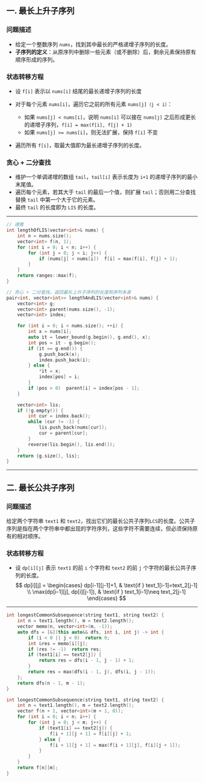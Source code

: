 ## 一. 最长上升子序列

### 问题描述
- 给定一个整数序列 `nums`，找到其中最长的严格递增子序列的长度。
- **子序列的定义**：从原序列中删除一些元素（或不删除）后，剩余元素保持原有顺序形成的序列。

### 状态转移方程
- 设 `f[i]` 表示以 `nums[i]` 结尾的最长递增子序列的长度
- 对于每个元素 `nums[i]`，遍历它之前的所有元素 `nums[j]（j < i）`：
  
  - 如果 `nums[j] < nums[i]`，说明 `nums[i]` 可以接在 `nums[j]` 之后形成更长的递增子序列，`f[i] = max(f[i], f[j] + 1)`
  - 如果 `nums[j] >= nums[i]`，则无法扩展，保持 `f[i]` 不变
- 遍历所有 `f[i]`，取最大值即为最长递增子序列的长度。

### 贪心 + 二分查找

- 维护一个单调递增的数组 `tail`，`tail[i]` 表示长度为 `i+1` 的递增子序列的最小末尾值。
- 遍历每个元素，若其大于 `tail` 的最后一个值，则扩展 `tail`；否则用二分查找替换 `tail` 中第一个大于它的元素。
- 最终 `tail` 的长度即为 `LIS` 的长度。

---

```c++
// 递推
int lengthOfLIS(vector<int>& nums) {
    int n = nums.size();
    vector<int> f(n, 1);
    for (int i = 0; i < n; i++) {
        for (int j = 0; j < i; j++) {
            if (nums[j] < nums[i])  f[i] = max(f[i], f[j] + 1);
        }
    }
    return ranges::max(f);
}

// 贪心 + 二分查找，返回最长上升子序列的长度和序列本身
pair<int, vector<int>> lengthAndLIS(vector<int>& nums) {
    vector<int> g; 
    vector<int> parent(nums.size(), -1);
    vector<int> index;

    for (int i = 0; i < nums.size(); ++i) {
        int x = nums[i];
        auto it = lower_bound(g.begin(), g.end(), x);
        int pos = it - g.begin();
        if (it == g.end()) {
            g.push_back(x);
            index.push_back(i);
        } else {
            *it = x;
            index[pos] = i;
        }
        if (pos > 0)  parent[i] = index[pos - 1];
    }

    vector<int> lis;
    if (!g.empty()) {
        int cur = index.back();
        while (cur != -1) {
            lis.push_back(nums[cur]);
            cur = parent[cur];
        }
        reverse(lis.begin(), lis.end());
    }
    return {g.size(), lis};
}
```

---

## 二. 最长公共子序列

### 问题描述

给定两个字符串 `text1` 和 `text2`，找出它们的最长公共子序列`LCS`的长度。公共子序列是指在两个字符串中都出现的字符序列，这些字符不需要连续，但必须保持原有的相对顺序。

### 状态转移方程
- 设 `dp[i][j]` 表示 `text1` 的前 `i` 个字符和 `text2` 的前 `j` 个字符的最长公共子序列的长度。
$$
dp[i][j] = 
\begin{cases} 
dp[i-1][j-1]+1, & \text{if } text_1[i-1]=text_2[j-1] \\
\max(dp[i-1][j], dp[i][j-1]), & \text{if } text_1[i-1]\neq text_2[j-1]
\end{cases}
$$

---

```cpp
int longestCommonSubsequence(string text1, string text2) {
    int n = text1.length(), m = text2.length();
    vector memo(n, vector<int>(m, -1));
    auto dfs = [&](this auto&& dfs, int i, int j) -> int {
        if (i < 0 || j < 0)  return 0;
        int &res = memo[i][j];
        if (res != -1)  return res;
        if (text1[i] == text2[j]) {
            return res = dfs(i - 1, j - 1) + 1;
        }
        return res = max(dfs(i - 1, j), dfs(i, j - 1));
    };
    return dfs(n - 1, m - 1);
}

int longestCommonSubsequence(string text1, string text2) {
    int n = text1.length(), m = text2.length();
    vector f(n + 1, vector<int>(m + 1, 0));
    for (int i = 0; i < n; i++) {
        for (int j = 0; j < m; j++) {
            if (text1[i] == text2[j]) {
                f[i + 1][j + 1] = f[i][j] + 1;
            } else {
                f[i + 1][j + 1] = max(f[i + 1][j], f[i][j + 1]);
            }
        }
    }
    return f[n][m];
}
```
